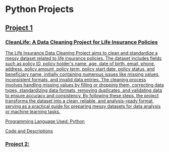 # Python Projects

## <u>Project 1<u>
### CleanLife: A Data Cleaning Project for Life Insurance Policies
The Life Insurance Data Cleaning Project aims to clean and standardize a messy dataset related to life insurance policies. The dataset includes fields such as policy ID, policy holder's name, age, date of birth, email, phone, address, policy amount, policy term, policy start date, policy status, and beneficiary name, initially containing numerous issues like missing values, inconsistent formats, and invalid data entries. The cleaning process involves handling missing values by filling or dropping them, correcting data types, standardizing data formats, removing duplicates, and validating data to ensure accuracy and consistency. By following these steps, the project transforms the dataset into a clean, reliable, and analysis-ready format, serving as a practical guide for preparing messy datasets for data analysis or machine learning tasks.

<u>Programming Language Used<u>: Python

[Code and Descriptions](https://github.com/jeanmarcien/cleanlife/tree/main)

### Project 2:

